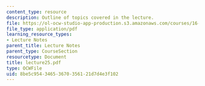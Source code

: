 ```yaml
---
content_type: resource
description: Outline of topics covered in the lecture.
file: https://ol-ocw-studio-app-production.s3.amazonaws.com/courses/16-322-stochastic-estimation-and-control-fall-2004/8be5c95434653670356121d7d4e3f102_lecture25.pdf
file_type: application/pdf
learning_resource_types:
- Lecture Notes
parent_title: Lecture Notes
parent_type: CourseSection
resourcetype: Document
title: lecture25.pdf
type: OCWFile
uid: 8be5c954-3465-3670-3561-21d7d4e3f102
---
```

